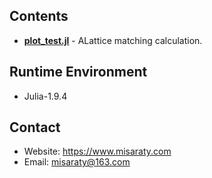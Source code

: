 ## Contents
* **[plot_test.jl](./plot_test.jl)** - ALattice matching calculation.

## Runtime Environment
* Julia-1.9.4

## Contact
* Website: https://www.misaraty.com
* Email: misaraty@163.com
